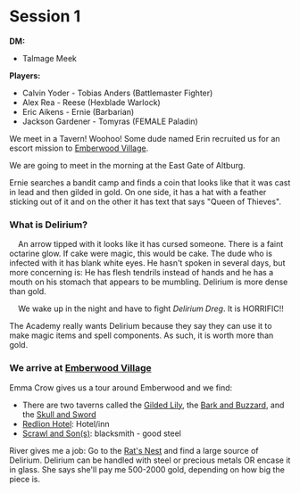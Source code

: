 # Session 1

**DM:**

- Talmage Meek

**Players:**

- Calvin Yoder - Tobias Anders (Battlemaster Fighter)
- Alex Rea - Reese (Hexblade Warlock)
- Eric Aikens - Ernie (Barbarian)
- Jackson Gardener  - Tomyras (FEMALE Paladin)

We meet in a Tavern! Woohoo! Some dude named Erin recruited us for an escort mission to <u>Emberwood Village</u>.

We are going to meet in the morning at the East Gate of Altburg.

Ernie searches a bandit camp and finds a coin that looks like that it was cast in lead and then gilded in gold. On one side, it has a hat with a feather sticking out of it and on the other it has text that says "Queen of Thieves".

### What is Delirium?

    An arrow tipped with it looks like it has cursed someone. There is a faint octarine glow. If cake were magic, this would be cake. The dude who is infected with it has blank white eyes. He hasn't spoken in several days, but more concerning is: He has flesh tendrils instead of hands and he has a mouth on his stomach that appears to be mumbling. Delirium is more dense than gold. 

    We wake up in the night and have to fight *Delirium Dreg*. It is HORRIFIC!!

The Academy really wants Delirium because they say they can use it to make magic items and spell components. As such, it is worth more than gold. 

### We arrive at <u>Emberwood Village</u>

Emma Crow gives us a tour around Emberwood and we find:

- There are two taverns called the <u>Gilded Lily</u>, the <u>Bark and Buzzard</u>, and the <u>Skull and Sword</u>
- <u>Redlion Hotel</u>: Hotel/inn
- <u>Scrawl and Son(s)</u>: blacksmith - good steel

River gives me a job: Go to the <u>Rat's Nest</u> and find a large source of Delirium. Delirium can be handled with steel or precious metals OR encase it in glass. She says she'll pay me 500-2000 gold, depending on how big the piece is. 
